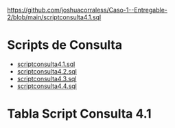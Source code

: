 
https://github.com/joshuacorraless/Caso-1--Entregable-2/blob/main/scriptconsulta4.1.sql


# Scripts de Consulta

- [scriptconsulta4.1.sql]([ruta/a/scriptconsulta4.1.sql](https://github.com/joshuacorraless/Caso-1--Entregable-2/blob/main/scriptconsulta4.1.sql))
- [scriptconsulta4.2.sql]([ruta/a/scriptconsulta4.2.sql](https://github.com/joshuacorraless/Caso-1--Entregable-2/blob/main/scriptconsulta4.2.sql))
- [scriptconsulta4.3.sql]([ruta/a/scriptconsulta4.3.sql](https://github.com/joshuacorraless/Caso-1--Entregable-2/blob/main/scriptconsulta4.3.sql))
- [scriptconsulta4.4.sql]([ruta/a/scriptconsulta4.4.sql](https://github.com/joshuacorraless/Caso-1--Entregable-2/blob/main/scriptconsulta4.4.sql))

# Tabla Script Consulta 4.1
